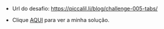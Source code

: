 - Url do desafio: https://piccalil.li/blog/challenge-005-tabs/

- Clique [AQUI](https://flaviogp.github.io/frontend-challenges/Challenge-Tabs/) para ver a minha solução.